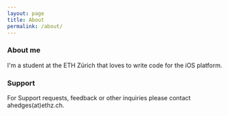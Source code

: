 ```yaml
---
layout: page
title: About
permalink: /about/
---
```


### About me

I'm a student at the ETH Zürich that loves to write code for the iOS platform.

### Support

For Support requests, feedback or other inquiries please
contact ahedges(at)ethz.ch.
